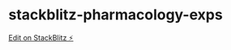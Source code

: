 # stackblitz-pharmacology-exps

[Edit on StackBlitz ⚡️](https://stackblitz.com/edit/stackblitz-starters-obda2u)